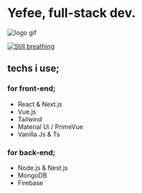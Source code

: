 # Yefee, full-stack dev.
![logo gif](https://github.com/Yefee8/Yefee8/blob/main/yefeegif_1-min.gif?raw=true)

[![Still breathing](https://spotify-github-readme.vercel.app/api/spotify)](https://open.spotify.com/track/19YmvsVCetCBeVj6O2mljR?si=9acad666e57640c9)

## techs i use;

### for front-end;
- React & Next.js
- Vue.js
- Tailwind
- Material Ui / PrimeVue
- Vanilla Js & Ts

### for back-end;
- Node.js & Nest.js
- MongoDB
- Firebase
